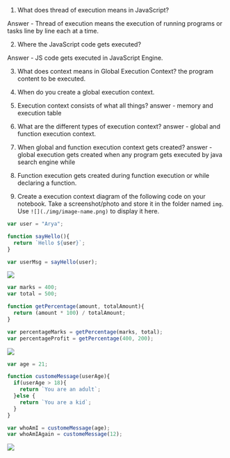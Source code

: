 1. What does thread of execution means in JavaScript?

Answer - Thread of execution means the execution of running programs  or tasks line by line each at a  time.

2. Where the JavaScript code gets executed?

Answer - JS code gets executed in JavaScript Engine.

3. What does context means in Global Execution Context?
the program content to be executed.

4. When do you create a global execution context.

5. Execution context consists of what all things?
answer - memory and execution table
6. What are the different types of execution context?
answer - global and function execution context.

7. When global and function execution context gets created?
answer - global execution gets created when any program gets executed by java search engine while 
8. Function execution gets created during function execution or while declaring a function.


9. Create a execution context diagram of the following code on your notebook. Take a screenshot/photo and store it in the folder named `img`. Use `![](./img/image-name.png)` to display it here.



```js
var user = "Arya";

function sayHello(){
  return `Hello ${user}`;
}

var userMsg = sayHello(user);
```

<!-- Put your image here -->

![](./img/image-name.jpg)



```js
var marks = 400;
var total = 500;

function getPercentage(amount, totalAmount){
  return (amount * 100) / totalAmount;
}

var percentageMarks = getPercentage(marks, total);
var percentageProfit = getPercentage(400, 200);
```

<!-- Put your image here -->

![](./img/image-name.jpg)



```js
var age = 21;

function customeMessage(userAge){
  if(userAge > 18){
    return `You are an adult`;
  }else {
    return `You are a kid`;
  }
}

var whoAmI = customeMessage(age);
var whoAmIAgain = customeMessage(12);
```

<!-- Put your image here -->

![](./img/image-name.jpg)